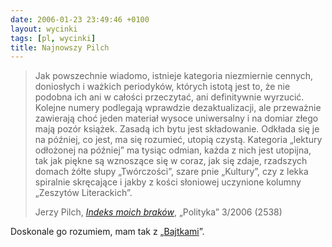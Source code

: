 ```yaml
---
date: 2006-01-23 23:49:46 +0100
layout: wycinki
tags: [pl, wycinki]
title: Najnowszy Pilch
---
```


> Jak powszechnie wiadomo, istnieje kategoria niezmiernie cennych, doniosłych i ważkich periodyków, których istotą jest to, że nie podobna ich ani w całości przeczytać, ani definitywnie wyrzucić. Kolejne numery podlegają wprawdzie dezaktualizacji, ale przeważnie zawierają choć jeden materiał wysoce uniwersalny i na domiar złego mają pozór książek. Zasadą ich bytu jest składowanie. Odkłada się je na później, co jest, ma się rozumieć, utopią czystą. Kategoria „lektury odłożonej na później” ma tysiąc odmian, każda z nich jest utopijna, tak jak piękne są wznoszące się w coraz, jak się zdaje, rzadszych domach żółte słupy „Twórczości”, szare pnie „Kultury”, czy z lekka spiralnie skręcające i jakby z kości słoniowej uczynione kolumny „Zeszytów Literackich”.
>
> Jerzy Pilch, <cite>[Indeks moich braków](http://archiwum.polityka.pl/art/indeks-moich-brakow,378693.html 'felieton o spisie treści „ResPubliki”')</cite>, „Polityka” 3/2006 (2538)

Doskonale go rozumiem, mam tak z „[Bajtkami](http://pl.wikipedia.org/wiki/Bajtek '’85-’96 represent')”.
